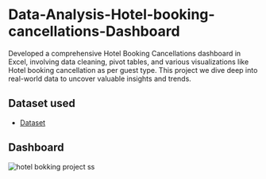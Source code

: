 # Data-Analysis-Hotel-booking-cancellations-Dashboard
Developed a comprehensive Hotel Booking Cancellations dashboard in Excel, involving data cleaning, pivot tables, and various visualizations like Hotel booking cancellation as per guest type. This project we dive deep into real-world data to uncover valuable insights and trends. 
## Dataset used
- <a href="https://github.com/haji2303/Data-Analysis-Hotel-booking-cancellations-Dashboard/blob/main/hotel%20booking%20dashboard%20project.xlsx">Dataset</a>
## Dashboard
![hotel bokking project ss](https://github.com/user-attachments/assets/f16c11ad-3eab-49be-a04b-3539063dbaf5)
